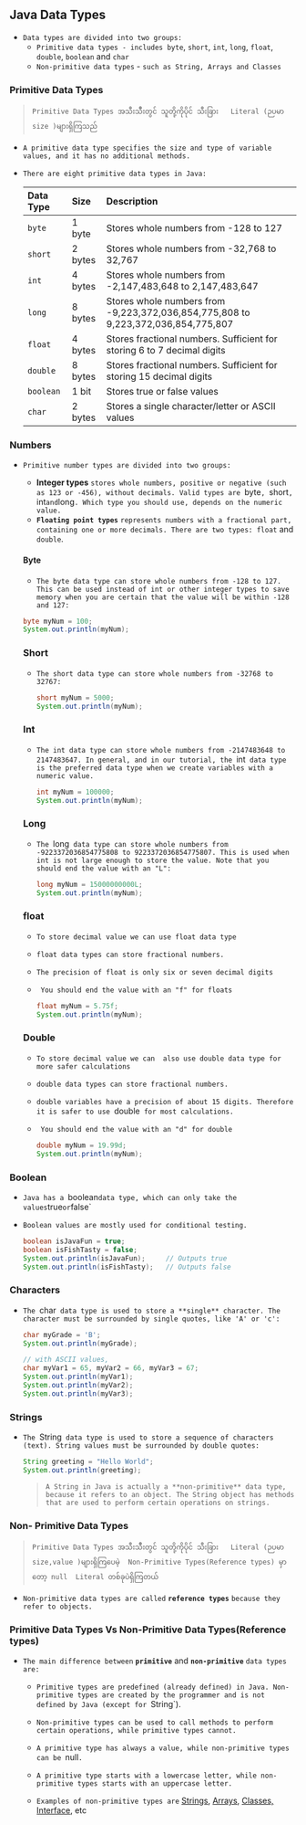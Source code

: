 ## Java Data Types

- `Data types are divided into two groups:`
	- `Primitive data types - includes byte`, `short`, `int`, `long`, `float`, `double`, `boolean` and `char`
	- `Non-primitive data types` - `such as String, Arrays and Classes`



### Primitive Data Types

> `Primitive Data Types အသီးသီိးတွင် သူတို့ကိုပိုင် သီးခြား   Literal (ဉပမာ size )များရှိကြသည် `

- `A primitive data type specifies the size and type of variable values, and it has no additional methods.`

- `There are eight primitive data types in Java:`

  | Data Type | Size    | Description                                                  |
  | :-------- | :------ | :----------------------------------------------------------- |
  | `byte`    | 1 byte  | Stores whole numbers from -128 to 127                        |
  | `short`   | 2 bytes | Stores whole numbers from -32,768 to 32,767                  |
  | `int`     | 4 bytes | Stores whole numbers from -2,147,483,648 to 2,147,483,647    |
  | `long`    | 8 bytes | Stores whole numbers from -9,223,372,036,854,775,808 to 9,223,372,036,854,775,807 |
  | `float`   | 4 bytes | Stores fractional numbers. Sufficient for storing 6 to 7 decimal digits |
  | `double`  | 8 bytes | Stores fractional numbers. Sufficient for storing 15 decimal digits |
  | `boolean` | 1 bit   | Stores true or false values                                  |
  | `char`    | 2 bytes | Stores a single character/letter or ASCII values             |



### Numbers

- `Primitive number types are divided into two groups:`

  - **Integer types** `stores whole numbers, positive or negative (such as 123 or -456), without decimals. Valid types are `byte`, `short`, `int` and `long`. Which type you should use, depends on the numeric value.`
  - **`Floating point types`** `represents numbers with a fractional part, containing one or more decimals. There are two types: float` and `double`.

  

  #### Byte

  - `The byte data type can store whole numbers from -128 to 127. This can be used instead of int or other integer types to save memory when you are certain that the value will be within -128 and 127:`

  ```java
  byte myNum = 100;
  System.out.println(myNum);
  ```

  ### Short

  - `The short data type can store whole numbers from -32768 to 32767:`

    ```java
    short myNum = 5000;
    System.out.println(myNum);
    ```

  ### Int

  - `The int data type can store whole numbers from -2147483648 to 2147483647. In general, and in our tutorial, the `int` data type is the preferred data type when we create variables with a numeric value.`

    ```java
    int myNum = 100000;
    System.out.println(myNum);
    ```

  ### Long

  - `The `long` data type can store whole numbers from -9223372036854775808 to 9223372036854775807. This is used when int is not large enough to store the value. Note that you should end the value with an "L":`

    ```java
    long myNum = 15000000000L;
    System.out.println(myNum);
    ```

  ### float

  - `To store decimal value we can use float data type`

  - `float data types can store fractional numbers.`

  - `The precision of float is only six or seven decimal digits`

  - ` You should end the value with an "f" for floats`

    ```java
    float myNum = 5.75f;
    System.out.println(myNum);	
    ```

  ### Double

  - `To store decimal value we can  also use double data type for more safer calculations `

  - `double data types can store fractional numbers.` 

  - `double variables have a precision of about 15 digits. Therefore it is safer to use `double` for most calculations.`

  - ` You should end the value with an "d" for double`

    ```java
    double myNum = 19.99d;
    System.out.println(myNum);
    ```



### Boolean

- `Java has a `boolean` data type, which can only take the values `true` or `false`

- `Boolean values are mostly used for conditional testing.`

  ```java
  boolean isJavaFun = true;
  boolean isFishTasty = false;
  System.out.println(isJavaFun);     // Outputs true
  System.out.println(isFishTasty);   // Outputs false
  ```

  

### Characters

- `The `char` data type is used to store a **single** character. The character must be surrounded by single quotes, like 'A' or 'c':`

  ```java
  char myGrade = 'B';
  System.out.println(myGrade);
  
  // with ASCII values, 
  char myVar1 = 65, myVar2 = 66, myVar3 = 67;
  System.out.println(myVar1);
  System.out.println(myVar2);
  System.out.println(myVar3);
  ```

  

### Strings

- `The `String` data type is used to store a sequence of characters (text). String values must be surrounded by double quotes:`

  ```java
  String greeting = "Hello World";
  System.out.println(greeting);
  ```

  > `A String in Java is actually a **non-primitive** data type, because it refers to an object. The String object has methods that are used to perform certain operations on strings.`





### Non- Primitive Data Types

> `Primitive Data Types အသီးသီိးတွင် သူတို့ကိုပိုင် သီးခြား   Literal (ဉပမာ size,value )များရှိကြပေမဲ့  Non-Primitive Types(Reference types) မှာတော့ null  Literal တစ်ခုပဲရှိကြတယ် `

- `Non-primitive data types are called` **`reference types`** `because they refer to objects.`





### Primitive Data Types Vs Non-Primitive Data Types(Reference types)

- `The main difference between` **`primitive`** and **`non-primitive`** `data types are:`
  - `Primitive types are predefined (already defined) in Java. Non-primitive types are created by the programmer and is not defined by Java (except for `String`).
  
  - `Non-primitive types can be used to call methods to perform certain operations, while primitive types cannot.`
  
  - `A primitive type has always a value, while non-primitive types can be `null`.`
  
  - `A primitive type starts with a lowercase letter, while non-primitive types starts with an uppercase letter.`
  - `Examples of non-primitive types are` [Strings](https://www.w3schools.com/java/java_strings.asp), [Arrays](https://www.w3schools.com/java/java_arrays.asp), [Classes, ](https://www.w3schools.com/java/java_classes.asp)[Interface](https://www.w3schools.com/java/java_interface.asp), etc

